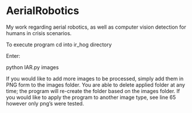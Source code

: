# AerialRobotics
My work regarding aerial robotics, as well as computer vision detection for humans in crisis scenarios.

To execute program cd into ir_hog directory

Enter:

python IAR.py images


If you would like to add more images to be processed, simply add them in PNG form to the images folder. You are able to delete applied folder at any time; the program will re-create the folder based on the images folder. If you would like to apply the program to another image type, see line 65 however only png’s were tested.






